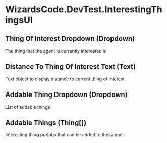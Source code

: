 # WizardsCode.DevTest.InterestingThingsUI

## Thing Of Interest Dropdown (Dropdown)

The thing that the agent is currently interested in


## Distance To Thing Of Interest Text (Text)

Text object to display distance to current thing of interest.


## Addable Thing Dropdown (Dropdown)

List of addable things


## Addable Things (Thing[])

Interesting thing prefabs that can be added to the scene.

